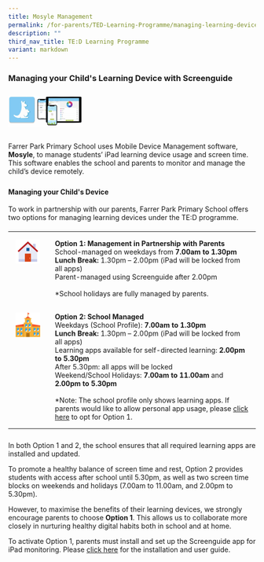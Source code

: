 ```yaml
---
title: Mosyle Management
permalink: /for-parents/TED-Learning-Programme/managing-learning-device/
description: ""
third_nav_title: TE:D Learning Programme
variant: markdown
---
```

<h3 style="padding-bottom: 10px;">Managing your Child's Learning Device with Screenguide</h3>

<img alt="Screenguide Illustration" src="/images/ict7.png" style="width:30%; margin-bottom: 15px;">

<p>
Farrer Park Primary School uses Mobile Device Management software, <strong>Mosyle</strong>, to manage students’ iPad learning device usage and screen time. This software enables the school and parents to monitor and manage the child’s device remotely.
</p>

<h4 style="margin-top: 25px;">Managing your Child's Device</h4>

<p>
To work in partnership with our parents, Farrer Park Primary School offers two options for managing learning devices under the TE:D programme.
</p>

<table style="width: 100%; border-collapse: collapse; margin-top: 20px;">
  <tbody><tr>
    <td style="vertical-align: top; padding: 15px; width: 50px;">
      <img alt="Option 1 Icon" style="width:50px; height:50px;" src="/images/ict8.png">
    </td>
    <td style="padding: 15px;">
      <strong>Option 1: Management in Partnership with Parents</strong><br>
      School-managed on weekdays from <strong>7.00am to 1.30pm</strong><br>
      <strong>Lunch Break:</strong> 1.30pm – 2.00pm (iPad will be locked from all apps)<br>
      Parent-managed using Screenguide after 2.00pm<br><br>
      *School holidays are fully managed by parents.
    </td>
  </tr>
  <tr>
    <td style="vertical-align: top; padding: 15px; width: 50px;">
      <img alt="Option 2 Icon" style="width:50px; height:50px;" src="/images/ict9.png">
    </td>
    <td style="padding: 15px;">
      <strong>Option 2: School Managed</strong><br>
      Weekdays (School Profile): <strong>7.00am to 1.30pm</strong><br>
      <strong>Lunch Break:</strong> 1.30pm – 2.00pm (iPad will be locked from all apps)<br>
      Learning apps available for self-directed learning: <strong>2.00pm to 5.30pm</strong><br>
      After 5.30pm: all apps will be locked<br>
      Weekend/School Holidays: <strong>7.00am to 11.00am</strong> and <strong>2.00pm to 5.30pm</strong><br><br>
      *Note: The school profile only shows learning apps. If parents would like to allow personal app usage, please 
      <a href="https://form.gov.sg/63bf4675994d6d00122c4bf2" target="_blank">click here</a> to opt for Option 1.
    </td>
  </tr>
</tbody></table>


<p style="margin-top: 25px;">
In both Option 1 and 2, the school ensures that all required learning apps are installed and updated.
</p>

<p>
To promote a healthy balance of screen time and rest, Option 2 provides students with access after school until 5.30pm, as well as two screen time blocks on weekends and holidays (7.00am to 11.00am, and 2.00pm to 5.30pm).
</p>

<p>
However, to maximise the benefits of their learning devices, we strongly encourage parents to choose <strong>Option 1</strong>. This allows us to collaborate more closely in nurturing healthy digital habits both in school and at home.
</p>

<p>
To activate Option 1, parents must install and set up the Screenguide app for iPad monitoring. Please <a href="https://www.farrerparkpri.moe.edu.sg/ict/Manage-your-Childs-Device/installing-and-using-screenguide/" target="_blank">click here</a> for the installation and user guide.
</p>